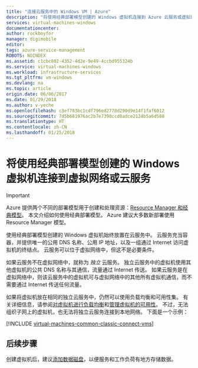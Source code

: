 ```yaml
---
title: "连接云服务中的 Windows VM | Azure"
description: "将使用经典部署模型创建的 Windows 虚拟机连接到 Azure 云服务或虚拟网络。"
services: virtual-machines-windows
documentationcenter: 
author: rockboyfor
manager: digimobile
editor: 
tags: azure-service-management
ROBOTS: NOINDEX
ms.assetid: c1cbc802-4352-4d2e-9e49-4ccbd955324b
ms.service: virtual-machines-windows
ms.workload: infrastructure-services
ms.tgt_pltfrm: vm-windows
ms.devlang: na
ms.topic: article
origin.date: 06/06/2017
ms.date: 01/29/2018
ms.author: v-yeche
ms.openlocfilehash: c3ef783bc1cdf796ed2778d290d9e14f1faf6012
ms.sourcegitcommit: 7d5b681976ac2b7e7390ccd8adce2124b5a6d588
ms.translationtype: HT
ms.contentlocale: zh-CN
ms.lasthandoff: 01/25/2018
---
```

# <a name="connect-windows-virtual-machines-created-with-the-classic-deployment-model-with-a-virtual-network-or-cloud-service"></a>将使用经典部署模型创建的 Windows 虚拟机连接到虚拟网络或云服务
> [!IMPORTANT]
> Azure 提供两个不同的部署模型用于创建和处理资源：[Resource Manager 和经典模型](../../../resource-manager-deployment-model.md)。 本文介绍如何使用经典部署模型。 Azure 建议大多数新部署使用 Resource Manager 模型。

使用经典部署模型创建的 Windows 虚拟机始终放置在云服务中。 云服务充当容器，并提供唯一的公用 DNS 名称、公用 IP 地址，以及一组通过 Internet 访问虚拟机的终结点。 云服务可以位于虚拟网络中，但这不是必要条件。

如果云服务不在虚拟网络中，就称为 *独立* 云服务。 独立云服务中的虚拟机使用其他虚拟机的公共 DNS 名称与其通信，流量通过 Internet 传送。 如果云服务是在虚拟网络中，则该云服务中的虚拟机可与虚拟网络中的其他所有虚拟机通信，而不需要通过 Internet 传送任何流量。

如果将虚拟机放在相同的独立云服务中，仍然可以使用负载均衡和可用性集。 有关详细信息，请参阅[对虚拟机进行负载均衡](../../virtual-machines-windows-load-balance.md?toc=%2fvirtual-machines%2fwindows%2ftoc.json)和[管理虚拟机的可用性](../../virtual-machines-windows-manage-availability.md?toc=%2fvirtual-machines%2fwindows%2ftoc.json)。 不过，无法组织子网上的虚拟机，也无法将独立云服务连接到本地网络。 下面是一个示例：

[!INCLUDE [virtual-machines-common-classic-connect-vms](../../../../includes/virtual-machines-common-classic-connect-vms.md)]

## <a name="next-steps"></a>后续步骤
创建虚拟机后，建议[添加数据磁盘](attach-disk.md)，以便服务和工作负荷有地方存储数据。

<!-- Update_Description: update meta properties, rename the article -->
<!--ms.date: 01/29/2018-->
